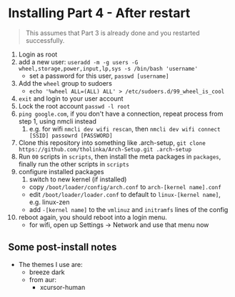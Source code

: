 # Installing Part 4 - After restart

> This assumes that Part 3 is already done and you restarted successfully.

1. Login as root
2. add a new user: `useradd -m -g users -G wheel,storage,power,input,lp,sys -s /bin/bash 'username'`
    * set a password for this user, `passwd [username]`
3. Add the `wheel` group to sudoers
   * `echo '%wheel ALL=(ALL) ALL' > /etc/sudoers.d/99_wheel_is_cool`
4. `exit` and login to your user account
5. Lock the root account `passwd -l root`
6. `ping google.com`, if you don't have a connection, repeat process from step 1, using nmcli instead
   1. e.g. for wifi `nmcli dev wifi rescan`, then `nmcli dev wifi connect [SSID] passowrd [PASSWORD]`
7. Clone this repository into something like .arch-setup, `git clone https://github.com/tholinka/Arch-Setup.git .arch-setup`
8. Run `00` scripts in `scripts`, then install the meta packages in `packages`, finally run the other scripts in `scripts`
9. configure installed packages
    1. switch to new kernel (if installed)
      * copy `/boot/loader/config/arch.conf` to `arch-[kernel name].conf`
      * edit `/boot/loader/loader.conf` to default to `linux-[kernel name]`, e.g. linux-zen
      * add `-[kernel name]` to the `vmlinuz` and `initramfs` lines of the config
10. reboot again, you should reboot into a login menu.
    * for wifi, open up Settings -> Network and use that menu now

## Some post-install notes

* The themes I use are:
  * breeze dark
  * from aur:
    * xcursor-human
